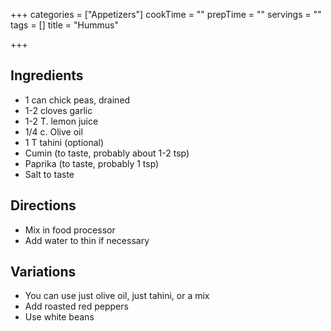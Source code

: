 +++
categories = ["Appetizers"]
cookTime = ""
prepTime = ""
servings = ""
tags = []
title = "Hummus"

+++
## Ingredients

* 1 can chick peas, drained
* 1-2 cloves garlic
* 1-2 T. lemon juice
* 1/4 c. Olive oil
* 1 T tahini (optional)
* Cumin (to taste, probably about 1-2 tsp)
* Paprika (to taste, probably 1 tsp)
* Salt to taste

## Directions

* Mix in food processor
* Add water to thin if necessary

## Variations

* You can use just olive oil, just tahini, or a mix
* Add roasted red peppers
* Use white beans